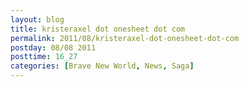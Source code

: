 ```yaml
---
layout: blog
title: kristeraxel dot onesheet dot com
permalink: 2011/08/kristeraxel-dot-onesheet-dot-com
postday: 08/08 2011
posttime: 16_27
categories: [Brave New World, News, Saga]
---
```


<a href="http://www.onesheet.com/kristeraxel" target="_blank"><img class="aligncenter" src="http://onesheet.s3.amazonaws.com/icons/onesheet_icon_64.png" alt="" /></a>
